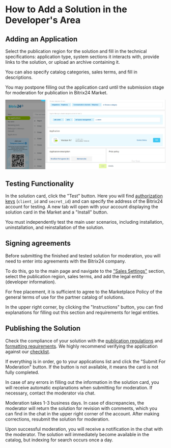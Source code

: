 # How to Add a Solution in the Developer's Area

## Adding an Application

Select the publication region for the solution and fill in the technical specifications: application type, system sections it interacts with, provide links to the solution, or upload an archive containing it.

You can also specify catalog categories, sales terms, and fill in descriptions. 

You may postpone filling out the application card until the submission stage for moderation for publication in Bitrix24 Market.

![alt-текст](_images/add_app.jpg)



## Testing Functionality

In the solution card, click the "Test" button. Here you will find [authorization keys](../../api-reference/oauth/index.md) (`client_id` and `secret_id`) and can specify the address of the Bitrix24 account for testing. A new tab will open with your account displaying the solution card in the Market and a "Install" button.

You must independently test the main user scenarios, including installation, uninstallation, and reinstallation of the solution.



## Signing agreements

Before submitting the finished and tested solution for moderation, you will need to enter into agreements with the Bitrix24 company.

To do this, go to the main page and navigate to the ["Sales Settings"](https://vendors.bitrix24.com/sale/) section, select the publication region, sales terms, and add the legal entity (developer information).

For free placement, it is sufficient to agree to the Marketplace Policy of the general terms of use for the partner catalog of solutions. 

In the upper right corner, by clicking the "Instructions" button, you can find explanations for filling out this section and requirements for legal entities.



## Publishing the Solution

Check the compliance of your solution with the [publication regulations](./common-requirements.md) and [formatting requirements](./publication-requirements.md). We highly recommend verifying the application against our [checklist](./checklist.md).

If everything is in order, go to your applications list and click the "Submit For Moderation" button. If the button is not available, it means the card is not fully completed.

In case of any errors in filling out the information in the solution card, you will receive automatic explanations when submitting for moderation. If necessary, contact the moderator via chat.

Moderation takes 1-3 business days. In case of discrepancies, the moderator will return the solution for revision with comments, which you can find in the chat in the upper right corner of the account. After making corrections, resubmit the solution for moderation.

Upon successful moderation, you will receive a notification in the chat with the moderator. The solution will immediately become available in the catalog, but indexing for search occurs once a day.


